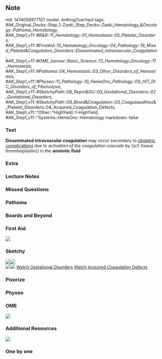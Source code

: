 ## Note
nid: 1474059977107
model: AnKingOverhaul
tags: #AK_Original_Decks::Step_1::Zanki_Step_Decks::Zanki_Hematology_&_Oncology::Pathoma_Hematology, #AK_Step1_v11::#B&B::11_Hematology::01_Hemostasis::05_Platelet_Disorders, #AK_Step1_v11::#FirstAid::10_Hematology_Oncology::04_Pathology::19_Mixed_Platelet_&_Coagulation_Disorders::Disseminated_Intravascular_Coagulation, #AK_Step1_v11::#OME_banner::Basic_Science::13_Hematology_Oncology::11_Hemostasis, #AK_Step1_v11::#Pathoma::04_Hemostasis::03_Other_Disorders_of_Hemostasis, #AK_Step1_v11::#Physeo::11_Pathology::10_HemeOnc_Pathology::03_HIT_DIC_Disorders_of_Fibrinolysis, #AK_Step1_v11::#SketchyPath::08_Repro_&_GU::03_Gestational_Disorders::02_Gestational_Disorders, #AK_Step1_v11::#SketchyPath::09_Blood_&_Coagulation::03_Coagulopathies_&_Platelet_Disorders::04_Acquired_Coagulation_Defects, #AK_Step1_v11::^Other::^HighYield::1-HighYield, #AK_Step1_v11::^Systems::HemeOnc::Hematology
markdown: false

### Text
<div>
  <div>
    <div>
      <b>Disseminated intravascular coagulation</b> may occur
      secondary to <u>obstetric complications</u> due to
      <i>activation</i> <i>of the coagulation cascade</i> by
      {{c1::tissue thromboplastin}} in the <b>amniotic fluid</b>
    </div>
  </div>
</div>

### Extra


### Lecture Notes


### Missed Questions


### Pathoma


### Boards and Beyond


### First Aid
<img src="tmp1UnFkC.png">

### Sketchy
<div><img src=
"Screen%20Shot%202020-05-25%20at%209.30.11%20PM.JPG"><img src=
"Screen%20Shot%202020-05-25%20at%209.30.28%20PM.JPG"></div><img src="Zoverall%20picture%20(76)_1566160514431.JPG"><img src="Complete%20Sketch-30b62010dbe87287e08de7a4eb37922341c446c5_1566160514431.jpg">
<a href=
"https://dashboard.sketchy.com/study/medical/courses/medical-pathophysiology/units/medical-pathophysiology-reproductive-gu/videos/medical-pathophysiology-reproductive-and-gu-gestational-disorders-gestational-disorders?utm_source=anki&utm_medium=partnership&utm_campaign=february_update&utm_content=medical">
Watch Gestational Disorders</a> <a href=
"https://dashboard.sketchy.com/study/medical/courses/medical-pathophysiology/units/medical-pathophysiology-blood-coagulation/videos/medical-pathophysiology-blood-and-coagulation-coagulopathies-and-platelet-disorders-acquired-coagulation-defects?utm_source=anki&utm_medium=partnership&utm_campaign=february_update&utm_content=medical">
Watch Acquired Coagulation Defects</a>

### Pixorize


### Physeo


### OME
<div class="ome-widget">
  <a href=
  "https://onlinemeded.org/spa/heme-onc/hemostasis/acquire?ref=anki">
  <img src="_OME_AnkiFlashcards_Lesson_3.png"></a>
</div>

### Additional Resources
<img src="Screen%20Shot%202019-09-03%20at%208.38.11%20AM.png">

### One by one


